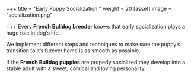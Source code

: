 +++
title = "Early Puppy Socialization "
weight = 20
[asset]
image = "socialization.png"

+++
Every **French Bulldog breeder** knows that early socialization plays a huge role in dog’s life.

We implement different steps and techniques to make sure the puppy’s transition to it’s furever home is as smooth as possible.

If the **French Bulldog puppies** are properly socialized they develop into a stable adult with a sweet, comical and loving personality.